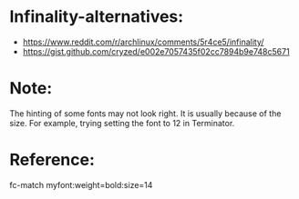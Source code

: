 

Infinality-alternatives:
===========================

* https://www.reddit.com/r/archlinux/comments/5r4ce5/infinality/
* https://gist.github.com/cryzed/e002e7057435f02cc7894b9e748c5671

Note:
====================================

The hinting of some fonts may not look right.
It is usually because of the size.
For example, trying setting the font to 12 in Terminator.


Reference:
====================================

fc-match myfont:weight=bold:size=14
